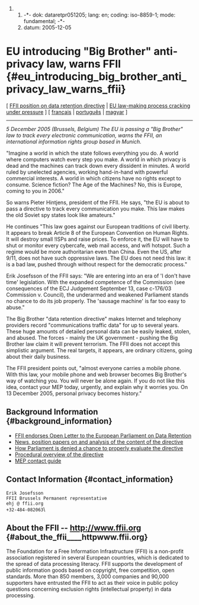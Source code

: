 1.  1.  -\*- dok: dataretpr051205; lang: en; coding: iso-8859-1; mode:
        fundamental; -\*-
    2.  datum: 2005-12-05

# EU introducing \"Big Brother\" anti-privacy law, warns FFII {#eu_introducing_big_brother_anti_privacy_law_warns_ffii}

\[ [ FFII position on data retention
directive](DataRet0512En "wikilink") \| [ EU law-making process cracking
under pressure](DataRetProcPr051205En "wikilink") \] \[ [
français](DataRetPr051205Fr "wikilink") \| [
português](DataRetPr051205Pt "wikilink") \| [
magyar](DataRetPr051205Hu "wikilink") \]

------------------------------------------------------------------------

*5 December 2005 (Brussels, Belgium) The EU is passing a \"Big Brother\"
law to track every electronic communication, warns the FFII, an
international information rights group based in Munich.*

\"Imagine a world in which the state follows everything you do. A world
where computers watch every step you make. A world in which privacy is
dead and the machines can track down every dissident in minutes. A world
ruled by unelected agencies, working hand-in-hand with powerful
commercial interests. A world in which citizens have no rights except to
consume. Science fiction? The Age of the Machines? No, this is Europe,
coming to you in 2006.\"

So warns Pieter Hintjens, president of the FFII. He says, \"the EU is
about to pass a directive to track every communication you make. This
law makes the old Soviet spy states look like amateurs.\"

He continues \"This law goes against our European traditions of civil
liberty. It appears to break Article 8 of the European Convention on
Human Rights. It will destroy small !ISPs and raise prices. To enforce
it, the EU will have to shut or monitor every cybercafe, web mail
access, and wifi hotspot. Such a regime would be more authoritarian even
than China. Even the US, after 9/11, does not have such oppressive laws.
The EU does not need this law: it is a bad law, pushed through without
respect for the democratic process.\"

Erik Josefsson of the FFII says: \"We are entering into an era of \'I
don\'t have time\' legislation. With the expanded competence of the
Commission (see consequences of the ECJ Judgement September 13, case
c-176/03 Commission v. Council), the underarmed and weakened Parliament
stands no chance to do its job properly. The \'sausage machine\' is far
too easy to abuse.\"

The Big Brother \"data retention directive\" makes Internet and
telephony providers record \"communications traffic data\" for up to
several years. These huge amounts of detailed personal data can be
easily leaked, stolen, and abused. The forces - mainly the UK
government - pushing the Big Brother law claim it will prevent
terrorism. The FFII does not accept this simplistic argument. The real
targets, it appears, are ordinary citizens, going about their daily
business.

The FFII president points out, \"almost everyone carries a mobile phone.
With this law, your mobile phone and web browser becomes Big Brother\'s
way of watching you. You will never be alone again. If you do not like
this idea, contact your MEP today, urgently, and explain why it worries
you. On 13 December 2005, personal privacy becomes history.\"

## Background Information {#background_information}

-   [FFII endorses Open Letter to the European Parliament on Data
    Retention](http://www.privacyinternational.org/retentionlaunderingcampaign "wikilink")
-   [News, position papers on and analysis of the content of the
    directive](http://wiki.dataretentionisnosolution.com "wikilink")
-   [ How Parliament is denied a chance to properly evaluate the
    directive](DataRet0512En "wikilink")
-   [Procedural overview of the
    directive](http://www.europarl.eu.int/oeil/file.jsp?id=5275032 "wikilink")
-   [MEP contact
    guide](http://wiki.ael.be/index.php/MEP-Position-Lobbying-Guide "wikilink")

## Contact Information {#contact_information}

`Erik Josefsson`\
`FFII Brussels Permanent representative`\
`ehj @ ffii.org`\
`+32-484-082063`\

## About the FFII \-- <http://www.ffii.org> {#about_the_ffii____httpwww.ffii.org}

The Foundation for a Free Information Infrastructure (FFII) is a
non-profit association registered in several European countries, which
is dedicated to the spread of data processing literacy. FFII supports
the development of public information goods based on copyright, free
competition, open standards. More than 850 members, 3,000 companies and
90,000 supporters have entrusted the FFII to act as their voice in
public policy questions concerning exclusion rights (intellectual
property) in data processing.
